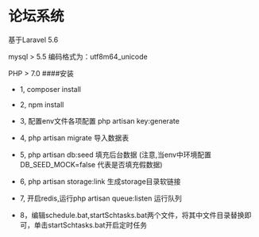 # 论坛系统
基于Laravel 5.6

mysql > 5.5 编码格式为：utf8m64_unicode

PHP > 7.0
####安装
* 1, composer install

* 2, npm install

* 3, 配置env文件各项配置 php artisan key:generate

* 4, php artisan migrate 导入数据表

* 5, php artisan db:seed 填充后台数据
(注意,当env中环境配置
 DB_SEED_MOCK=false 代表是否填充假数据)
* 6, php artisan storage:link 生成storage目录软链接

* 7, 开启redis,运行php artisan queue:listen 运行队列
     
* 8，编辑schedule.bat,startSchtasks.bat两个文件，将其中文件目录替换即可，单击startSchtasks.bat开启定时任务
